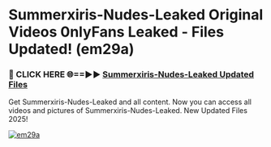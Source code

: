 # Summerxiris-Nudes-Leaked Original Videos 0nlyFans Leaked - Files Updated! (em29a)

<h3>🔴 CLICK HERE 🌐==►► <a href="https://tinyurl.com/4mcuefdz" rel="nofollow">Summerxiris-Nudes-Leaked Updated Files</a></h3>

Get Summerxiris-Nudes-Leaked and all content. Now you can access all videos and pictures of Summerxiris-Nudes-Leaked. New Updated Files 2025!

[![em29a](https://i.imgur.com/StAQSOY.gif)](https://tinyurl.com/4mcuefdz)
